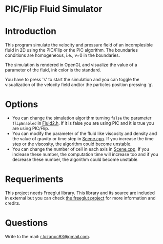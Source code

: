 # PIC/Flip Fluid Simulator


# Introduction

This program simulate the velocity and pressure field of an incomplesible fluid in 2D using the PIC/Flip or the PIC algorithm. The boundaries conditions are homogeneous, i.e., v=0 in the boundaries.

The simulation is rendered in OpenGL and visualize the value of a parameter of the fluid, ink color is the standard.

You have to press 's' to start the simulation and you can toggle the visualization of the velocity field and/or the particles position pressing 'g'.


# Options

- You can change the simulation algorithm turning `false` the parameter `flipEnabled` in [Fluid2.h](src/Fluid2.h). If it is false you are using PIC and it is true you are using PIC/Flip.
- You can modify the parameter of the fluid like viscosity and density and the value of gravity or time step in [Scene.cpp](src/Scene.cpp). If you increase the time step or the viscosity, the algorithm could become unstable.
- You can change the number of cell in each axis in [Scene.cpp](src/Scene.cpp). If you inclease these number, the computation time will increase too and if you decrease these number, the algorithm could become unstable.


# Requeriments

This project needs Freeglut library. This library and its source are included in external but you can check [the freeglut project](http://freeglut.sourceforge.net/) for more information and credits.


# Questions

Write to the mail: r.lozanoc93@gmail.com.